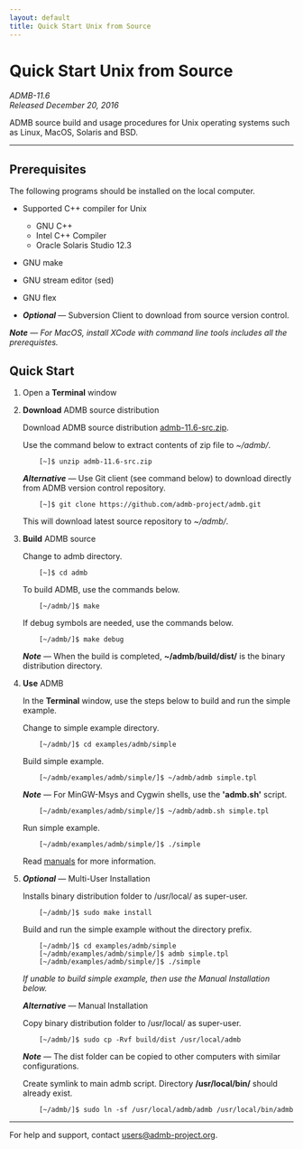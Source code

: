 ```yaml
---
layout: default
title: Quick Start Unix from Source
---
```


Quick Start Unix from Source
============================

*ADMB-11.6*  
*Released December 20, 2016*  

ADMB source build and usage procedures for Unix operating systems such as Linux, MacOS, Solaris and BSD.

---

Prerequisites
-------------

The following programs should be installed on the local computer.

* Supported C++ compiler for Unix

  * GNU C++
  * Intel C++ Compiler
  * Oracle Solaris Studio 12.3     
    
* GNU make
* GNU stream editor (sed)
* GNU flex
* _**Optional**_ &mdash; Subversion Client to download from source version control.

_**Note** &mdash; For MacOS, install XCode with command line tools includes all the prerequistes._

Quick Start
-----------

1. Open a **Terminal** window

2. **Download** ADMB source distribution

   Download ADMB source distribution [admb-11.6-src.zip](https://github.com/admb-project/admb/releases/download/admb-11.6/admb-11.6-src.zip).

   Use the command below to extract contents of zip file to _~/admb/_. 

           [~]$ unzip admb-11.6-src.zip

   _**Alternative**_ &mdash; Use Git client (see command below) to download directly from ADMB version control repository.

           [~]$ git clone https://github.com/admb-project/admb.git

   This will download latest source repository to _~/admb/_.

3. **Build** ADMB source

   Change to admb directory.

           [~]$ cd admb

   To build ADMB, use the commands below.

           [~/admb/]$ make

   If debug symbols are needed, use the commands below.

           [~/admb/]$ make debug

   _**Note**_ &mdash; When the build is completed, **~/admb/build/dist/** is the binary distribution directory.

4. **Use** ADMB

   In the **Terminal** window, use the steps below to build and run the simple example.

   Change to simple example directory.       

           [~/admb/]$ cd examples/admb/simple

   Build simple example.

           [~/admb/examples/admb/simple/]$ ~/admb/admb simple.tpl

   _**Note**_ &mdash; For MinGW-Msys and Cygwin shells, use the **'admb.sh'** script.

           [~/admb/examples/admb/simple/]$ ~/admb/admb.sh simple.tpl

   Run simple example.

           [~/admb/examples/admb/simple/]$ ./simple

   Read [manuals](https://github.com/admb-project/admb/releases/tag/admb-11.6/) for more information.

5. _**Optional**_ &mdash; Multi-User Installation    

   Installs binary distribution folder to /usr/local/ as super-user.

           [~/admb/]$ sudo make install

   Build and run the simple example without the directory prefix.

           [~/admb/]$ cd examples/admb/simple
           [~/admb/examples/admb/simple/]$ admb simple.tpl
           [~/admb/examples/admb/simple/]$ ./simple

   _If unable to build simple example, then use the Manual Installation below._

   _**Alternative**_ &mdash; Manual Installation    

   Copy binary distribution folder to /usr/local/ as super-user.

           [~/admb/]$ sudo cp -Rvf build/dist /usr/local/admb

   _**Note**_ &mdash; The dist folder can be copied to other computers with similar configurations.

   Create symlink to main admb script.  Directory **/usr/local/bin/** should already exist.

           [~/admb/]$ sudo ln -sf /usr/local/admb/admb /usr/local/bin/admb

--------------------------------------------------------------------------------
For help and support, contact <users@admb-project.org>.

